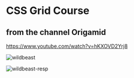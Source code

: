 # CSS Grid Course

## from the  channel Origamid

https://www.youtube.com/watch?v=hKXOVD2Yrj8


![wildbeast](https://user-images.githubusercontent.com/50461475/87591625-faadc700-c6be-11ea-8ed9-0782cf960a0d.gif)


![wildbeast-resp](https://user-images.githubusercontent.com/50461475/87591648-04cfc580-c6bf-11ea-9c9d-6472e6cc7ca3.gif)
